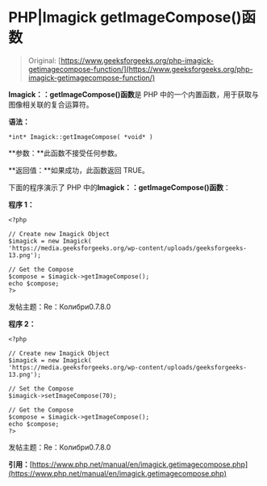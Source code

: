 # PHP|Imagick getImageCompose()函数

> Original: [https://www.geeksforgeeks.org/php-imagick-getimagecompose-function/](https://www.geeksforgeeks.org/php-imagick-getimagecompose-function/)

**Imagick：：getImageCompose()函数**是 PHP 中的一个内置函数，用于获取与图像相关联的复合运算符。

**语法：**

```
*int* Imagick::getImageCompose( *void* )
```

**参数：**此函数不接受任何参数。

**返回值：**如果成功，此函数返回 TRUE。

下面的程序演示了 PHP 中的**Imagick：：getImageCompose()函数**：

**程序 1：**

```
<?php

// Create new Imagick Object
$imagick = new Imagick(
'https://media.geeksforgeeks.org/wp-content/uploads/geeksforgeeks-13.png');

// Get the Compose
$compose = $imagick->getImageCompose();
echo $compose;
?>
```

发帖主题：Re：Колибри0.7.8.0

**程序 2：**

```
<?php

// Create new Imagick Object
$imagick = new Imagick(
'https://media.geeksforgeeks.org/wp-content/uploads/geeksforgeeks-13.png');

// Set the Compose
$imagick->setImageCompose(70);

// Get the Compose
$compose = $imagick->getImageCompose();
echo $compose;
?>
```

发帖主题：Re：Колибри0.7.8.0

**引用：**[https://www.php.net/manual/en/imagick.getimagecompose.php](https://www.php.net/manual/en/imagick.getimagecompose.php)